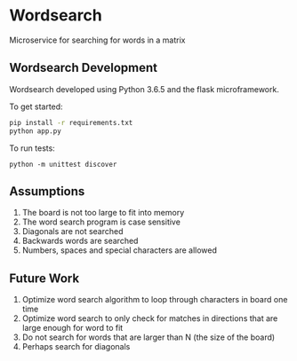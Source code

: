 # Wordsearch
Microservice for searching for words in a matrix


## Wordsearch Development

Wordsearch developed using Python 3.6.5 and the flask microframework.

To get started:

```bash
pip install -r requirements.txt
python app.py
```

To run tests:

```
python -m unittest discover
```

## Assumptions

1. The board is not too large to fit into memory
1. The word search program is case sensitive
1. Diagonals are not searched
1. Backwards words are searched
1. Numbers, spaces and special characters are allowed

## Future Work

1. Optimize word search algorithm to loop through characters in board one time
1. Optimize word search to only check for matches in directions that are large enough for word to fit
1. Do not search for words that are larger than N (the size of the board)
1. Perhaps search for diagonals
